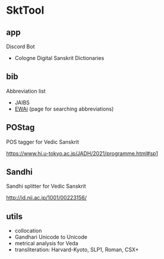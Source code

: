 # SktTool

## app

Discord Bot

- Cologne Digital Sanskrit Dictionaries

## bib

Abbreviation list

- JAIBS
- [EWAi](https://yuzki.github.io/SktTool/bib/web/search.html) (page for searching abbreviations)

## POStag

POS tagger for Vedic Sanskrit

https://www.hi.u-tokyo.ac.jp/JADH/2021/programme.html#sp1

## Sandhi

Sandhi splitter for Vedic Sanskrit

http://id.nii.ac.jp/1001/00223156/


## utils

- collocation
- Gandhari Unicode to Unicode
- metrical analysis for Veda
- transliteration: Harvard-Kyoto, SLP1, Roman, CSX+
